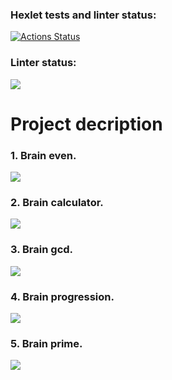 ### Hexlet tests and linter status:
[![Actions Status](https://github.com/Maxencio/frontend-project-44/workflows/hexlet-check/badge.svg)](https://github.com/Maxencio/frontend-project-44/actions)
### Linter status:
<a href="https://codeclimate.com/github/Maxencio/frontend-project-44/maintainability"><img src="https://api.codeclimate.com/v1/badges/016f2ac2c3ca8e240a74/maintainability" /></a>
# Project decription


### 1. Brain even.
<a href="https://asciinema.org/a/0stOa9iFN56MAcJzw9fmp53Gy" target="_blank"><img src="https://asciinema.org/a/0stOa9iFN56MAcJzw9fmp53Gy.svg" /></a>
### 2. Brain calculator.
<a href="https://asciinema.org/a/UBl5MJ9yetmCV2bmSF5kqhss2" target="_blank"><img src="https://asciinema.org/a/UBl5MJ9yetmCV2bmSF5kqhss2.svg" /></a>
### 3. Brain gcd.
<a href="https://asciinema.org/a/FZceIlyqOxu80UTJITUJxSr5p" target="_blank"><img src="https://asciinema.org/a/FZceIlyqOxu80UTJITUJxSr5p.svg" /></a>
### 4. Brain progression.
<a href="https://asciinema.org/a/YAzjMbFwkkX15EHlVu3eHGguD" target="_blank"><img src="https://asciinema.org/a/YAzjMbFwkkX15EHlVu3eHGguD.svg" /></a>
### 5. Brain prime.
<a href="https://asciinema.org/a/SwT6UZ0okCoyIgl7IM4hLiZ8U" target="_blank"><img src="https://asciinema.org/a/SwT6UZ0okCoyIgl7IM4hLiZ8U.svg" /></a>
